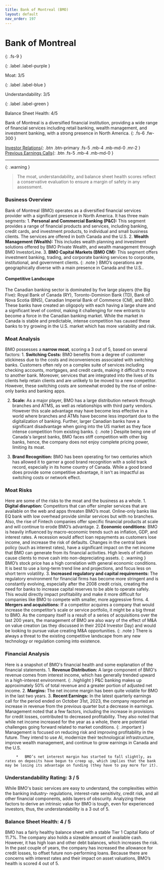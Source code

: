 ```yaml
---
title: Bank of Montreal (BMO)
layout: default
nav_order: 197
---
```


# Bank of Montreal
{: .fs-9 }

{: .label .label-purple }

Moat: 3/5

{: .label .label-blue }

Understandability: 3/5

{: .label .label-green }

Balance Sheet Health: 4/5

Bank of Montreal is a diversified financial institution, providing a wide range of financial services including retail banking, wealth management, and investment banking, with a strong presence in North America.
{: .fs-6 .fw-300 }

[Investor Relations](https://www.google.com/search?q=BMO+investor+relations){: .btn .btn-primary .fs-5 .mb-4 .mb-md-0 .mr-2 }
[Previous Earnings Calls](https://discountingcashflows.com/company/BMO/transcripts/){: .btn .fs-5 .mb-4 .mb-md-0 }

---

{: .warning }
>The moat, understandability, and balance sheet health scores reflect a conservative evaluation to ensure a margin of safety in any assessment.



### Business Overview

Bank of Montreal (BMO) operates as a diversified financial services provider with a significant presence in North America. It has three main segments:
    1. **Personal and Commercial Banking (P&C):** This segment provides a range of financial products and services, including banking, credit cards, and investment products, to individual and small business clients. The services are offered in both Canada and the U.S.
    2. **Wealth Management (Wealth):** This includes wealth planning and investment solutions offered by BMO Private Wealth, and wealth management through BMO InvestorLine.
    3. **BMO Capital Markets (BMO CM):** This segment offers investment banking, trading, and corporate banking services to corporate, institutional, and government clients.
{: .note }
BMO’s operations are geographically diverse with a main presence in Canada and the U.S..

#### Competitive Landscape
The Canadian banking sector is dominated by five large players (the Big Five): Royal Bank of Canada (RY), Toronto-Dominion Bank (TD), Bank of Nova Scotia (BNS), Canadian Imperial Bank of Commerce (CM), and BMO. These banks have created an oligopoly with each having a large share and a significant level of control, making it challenging for new entrants to become a force in the Canadian banking market. While the market in Canada is stable and predictable, intense competition has caused these banks to try growing in the U.S. market which has more variability and risk.

### Moat Analysis

BMO possesses a **narrow moat**, scoring a 3 out of 5, based on several factors:
    1.  **Switching Costs:** BMO benefits from a degree of customer stickiness due to the costs and inconveniences associated with switching banks. Customers often rely on a complex suite of services including checking accounts, mortgages, and credit cards, making it difficult to move to another bank. Moreover, services that are integrated into the lives of its clients help retain clients and are unlikely to be moved to a new competitor. However, these switching costs are somewhat eroded by the rise of online-only banks and banking apps.

   2.  **Scale:** As a major player, BMO has a large distribution network through branches and ATMS, as well as relationships with third party vendors. However this scale advantage may have become less effective in a world where branches and ATMs have become less important due to the digitalization of banking. Further, larger Canadian banks have a significant disadvantage when going into the US market as they face intense competition from existing banks.
{: .note }
Despite being one of Canada's largest banks, BMO faces stiff competition with other big banks, hence, the company does not enjoy complete pricing power, limiting its moat.

  3. **Brand Recognition:** BMO has been operating for two centuries which has allowed it to garner a good brand recognition with a solid track record, especially in its home country of Canada. While a good brand does provide some competitive advantage, it isn't as impactful as switching costs or network effect.

### Moat Risks
Here are some of the risks to the moat and the business as a whole.
    1. **Digital disruption:** Competitors that can offer simpler services that are available on the web and apps threaten BMO’s moat. Online-only banks like EQ bank with low overhead provide similar services but with no branches. Also, the rise of Fintech companies offer specific financial products at scale and will continue to erode BMO’s advantage.
    2. **Economic conditions:** BMO is heavily influenced by macro-economic trends such as inflation, GDP, and interest rates. A recession would affect loan repayments as customers lose income, and increase the risk of defaults. Changes in the central bank policy (such as interest rates), have a significant impact on the net income that BMO can generate from its financial activities. High levels of inflation cause clients to move cash into non-depreciating assets.
{: .warning }
BMO’s stock price has a high correlation with general economic conditions. It is best to use a long-term trend line and projections, and focus less on short term volatility.
    3.  **Increased regulatory and capital requirements:** The regulatory environment for financial firms has become more stringent and is constantly evolving, especially after the 2008 credit crisis, creating the need for banks to increase capital reserves to be able to operate safely. This would directly impact profitability and make it more difficult for companies like BMO to compete with smaller, more aggressive firms.
    4.  **Mergers and acquisitions:** If a competitor acquires a company that would increase the competitor’s scale or service portfolio, it might be a big threat to BMO. As the company itself is a result of a series of acquisitions over the last 200 years, the management of BMO are also wary of the effect of M&A on value creation (as they discussed in their 2024 Investor Day) and would be looking to pursue value creating M&A opportunities.
{: .note }
There is always a threat to the existing competitive landscape from any new technology or regulation coming into existence.

### Financial Analysis
Here is a snapshot of BMO's financial health and some explanation of the financial statements.
    1.  **Revenue Distribution:** A large component of BMO's revenue comes from interest income, which has generally trended upward in a high-interest environment.
{: .highlight }
P&C banking makes up approximately 50% of total revenue and a greater portion of adjusted net income.
    2.   **Margins:** The net income margin has been quite volatile for BMO in the last two years.
    3. **Recent Earnings:** In the latest quarterly earnings call for the period ended on October 31st, 2023, the company reported an increase in revenue from the previous quarter but a decrease in earnings. Management noted that a few factors, including the increase in provisions for credit losses, contributed to decreased profitability. They also noted that while net income increased for the year as a whole, there are potential challenges going forward related to market conditions.
{: .important }
Management is focused on reducing risk and improving profitability in the future. They intend to use AI, modernize their technological infrastructure, improve wealth management, and continue to grow earnings in Canada and the U.S.

         *   BMO’s net interest margin has started to fall slightly, as rates on deposits have begun to creep up, which implies that the bank may be losing its advantage on funding (they have to pay more for it).

### Understandability Rating: 3 / 5
While BMO's basic services are easy to understand, the complexities within the banking industry- regulations, interest-rate sensitivity, credit risk, and all other financial components, adds layers of obscurity. Analyzing these factors to derive an intrinsic value for BMO is tough, even for experienced investors, thus, the understandability is a 3 out of 5.

### Balance Sheet Health: 4 / 5
BMO has a fairly healthy balance sheet with a stable Tier 1 Capital Ratio of 11.7%. The company also holds a sizeable amount of available cash. However, it has high loan and other debt balances, which increases the risk. In the past couple of years, the company has increased the allowance for credit losses, to offset future non-performing loans. Because there are concerns with interest rates and their impact on asset valuations, BMO’s health is scored 4 out of 5.

